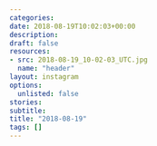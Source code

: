 ```yaml
---
categories:
date: 2018-08-19T10:02:03+00:00
description:
draft: false
resources:
- src: 2018-08-19_10-02-03_UTC.jpg
  name: "header"
layout: instagram
options:
  unlisted: false
stories:
subtitle:
title: "2018-08-19"
tags: []
---
```


 
